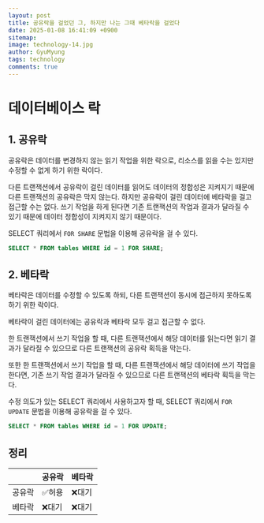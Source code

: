 ```yaml
---
layout:	post
title: 공유락을 걸었던 그, 하지만 나는 그때 베타락을 걸었다
date: 2025-01-08 16:41:09 +0900
sitemap: 
image: technology-14.jpg
author: GyuMyung
tags: technology
comments: true
---
```


# 데이터베이스 락
## 1. 공유락
공유락은 데이터를 변경하지 않는 읽기 작업을 위한 락으로, 리소스를 읽을 수는 있지만 수정할 수 없게 하기 위한 락이다.

다른 트랜잭션에서 공유락이 걸린 데이터를 읽어도 데이터의 정합성은 지켜지기 때문에 다른 트랜잭션의 공유락은 막지 않는다. 하지만 공유락이 걸린 데이터에 베타락을 걸고 접근할 수는 없다. 쓰기 작업을 하게 된다면 기존 트랜잭션의 작업과 결과가 달라질 수 있기 때문에 데이터 정합성이 지켜지지 않기 때문이다.

SELECT 쿼리에서 `FOR SHARE` 문법을 이용해 공유락을 걸 수 있다.

```sql
SELECT * FROM tables WHERE id = 1 FOR SHARE;
```

## 2. 베타락
베타락은 데이터를 수정할 수 있도록 하되, 다른 트랜잭션이 동시에 접근하지 못하도록 하기 위한 락이다.

베타락이 걸린 데이터에는 공유락과 베타락 모두 걸고 접근할 수 없다.

한 트랜잭션에서 쓰기 작업을 할 때, 다른 트랜잭션에서 해당 데이터를 읽는다면 읽기 결과가 달라질 수 있으므로 다른 트랜잭션의 공유락 획득을 막는다.

또한 한 트랜잭션에서 쓰기 작업을 할 때, 다른 트랜잭션에서 해당 데이터에 쓰기 작업을 한다면, 기존 쓰기 작업 결과가 달라질 수 있으므로 다른 트랜잭션의 베타락 획득을 막는다.

수정 의도가 있는 SELECT 쿼리에서 사용하고자 할 때, SELECT 쿼리에서 `FOR UPDATE` 문법을 이용해 공유락을 걸 수 있다.

```sql
SELECT * FROM tables WHERE id = 1 FOR UPDATE;
```

## 정리

|  |공유락|베타락|
|---|---|---|
|공유락|✅허용|❌대기|
|베타락|❌대기|❌대기|
